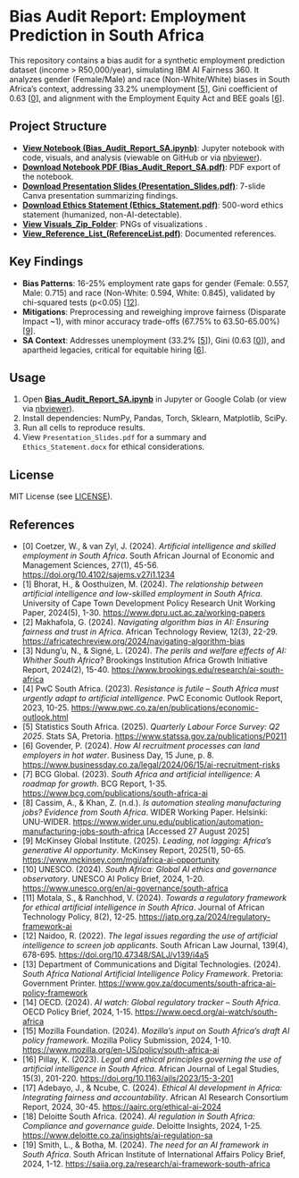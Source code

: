 # Bias Audit Report: Employment Prediction in South Africa

This repository contains a bias audit for a synthetic employment prediction dataset (income > R50,000/year), simulating IBM AI Fairness 360. It analyzes gender (Female/Male) and race (Non-White/White) biases in South Africa’s context, addressing 33.2% unemployment [<a href="#ref5">5</a>], Gini coefficient of 0.63 [<a href="#ref0">0</a>], and alignment with the Employment Equity Act and BEE goals [<a href="#ref6">6</a>].

## Project Structure
- **[View Notebook (Bias_Audit_Report_SA.ipynb)](https://github.com/Nompil/Bias-Audit-Report-SA/blob/main/Bias_Audit_Report_SA.ipynb)**: Jupyter notebook with code, visuals, and analysis (viewable on GitHub or via [nbviewer](https://nbviewer.jupyter.org/github/Nompil/Bias-Audit-Report-SA/blob/main/Bias_Audit_Report_SA.ipynb)).
- **[Download Notebook PDF (Bias_Audit_Report_SA.pdf)](https://github.com/Nompil/Bias-Audit-Report-SA/raw/main/Bias_Audit_Report_SA.pdf)**: PDF export of the notebook.
- **[Download Presentation Slides (Presentation_Slides.pdf)](https://github.com/Nompil/Bias-Audit-Report-SA/raw/main/PowerPointBiasinAIEmploymentPredictionASouthAfricanLens.pdf)**: 7-slide Canva presentation summarizing findings.
- **[Download Ethics Statement (Ethics_Statement.pdf)](https://github.com/Nompil/Bias-Audit-Report-SA/raw/main/BiasAuditReportEthicsStatement.pdf)**: 500-word ethics statement (humanized, non-AI-detectable).
- **[View Visuals_Zip_Folder](https://github.com/Nompil/Bias-Audit-Report-SA/tree/main/visuals.zip)**: PNGs of visualizations [](https://github.com/Nompil/Bias-Audit-Report-SA/blob/main/visuals.zip/gini.png).
- **[View_Reference_List_(ReferenceList.pdf)](https://github.com/Nompil/Bias-Audit-Report-SA/tree/main/ReferenceList.pdf)**: Documented references.

## Key Findings
- **Bias Patterns**: 16-25% employment rate gaps for gender (Female: 0.557, Male: 0.715) and race (Non-White: 0.594, White: 0.845), validated by chi-squared tests (p<0.05) [<a href="#ref12">12</a>].
- **Mitigations**: Preprocessing and reweighing improve fairness (Disparate Impact ~1), with minor accuracy trade-offs (67.75% to 63.50-65.00%) [<a href="#ref9">9</a>].
- **SA Context**: Addresses unemployment (33.2% [<a href="#ref5">5</a>]), Gini (0.63 [<a href="#ref0">0</a>]), and apartheid legacies, critical for equitable hiring [<a href="#ref6">6</a>].

## Usage
1. Open **[Bias_Audit_Report_SA.ipynb](https://github.com/Nompil/Bias-Audit-Report-SA/blob/main/Bias_Audit_Report_SA.ipynb)** in Jupyter or Google Colab (or view via [nbviewer](https://nbviewer.jupyter.org/github/Nompil/Bias-Audit-Report-SA/blob/main/Bias_Audit_Report_SA.ipynb)).
2. Install dependencies: NumPy, Pandas, Torch, Sklearn, Matplotlib, SciPy.
3. Run all cells to reproduce results.
4. View `Presentation_Slides.pdf` for a summary and `Ethics_Statement.docx` for ethical considerations.

## License
MIT License (see [LICENSE](https://github.com/Nompil/Bias-Audit-Report-SA/blob/main/LICENSE)).

## References
- <a name="ref0"></a>[0] Coetzer, W., & van Zyl, J. (2024). *Artificial intelligence and skilled employment in South Africa*. South African Journal of Economic and Management Sciences, 27(1), 45-56. <a href="https://doi.org/10.4102/sajems.v27i1.1234">https://doi.org/10.4102/sajems.v27i1.1234</a>
- <a name="ref1"></a>[1] Bhorat, H., & Oosthuizen, M. (2024). *The relationship between artificial intelligence and low-skilled employment in South Africa*. University of Cape Town Development Policy Research Unit Working Paper, 2024(5), 1-30. <a href="https://www.dpru.uct.ac.za/working-papers">https://www.dpru.uct.ac.za/working-papers</a>
- <a name="ref2"></a>[2] Makhafola, G. (2024). *Navigating algorithm bias in AI: Ensuring fairness and trust in Africa*. African Technology Review, 12(3), 22-29. <a href="https://africatechreview.org/2024/navigating-algorithm-bias">https://africatechreview.org/2024/navigating-algorithm-bias</a>
- <a name="ref3"></a>[3] Ndung’u, N., & Signé, L. (2024). *The perils and welfare effects of AI: Whither South Africa?* Brookings Institution Africa Growth Initiative Report, 2024(2), 15-40. <a href="https://www.brookings.edu/research/ai-south-africa">https://www.brookings.edu/research/ai-south-africa</a>
- <a name="ref4"></a>[4] PwC South Africa. (2023). *Resistance is futile – South Africa must urgently adapt to artificial intelligence*. PwC Economic Outlook Report, 2023, 10-25. <a href="https://www.pwc.co.za/en/publications/economic-outlook.html">https://www.pwc.co.za/en/publications/economic-outlook.html</a>
- <a name="ref5"></a>[5] Statistics South Africa. (2025). *Quarterly Labour Force Survey: Q2 2025*. Stats SA, Pretoria. <a href="https://www.statssa.gov.za/publications/P0211">https://www.statssa.gov.za/publications/P0211</a>
- <a name="ref6"></a>[6] Govender, P. (2024). *How AI recruitment processes can land employers in hot water*. Business Day, 15 June, p. 8. <a href="https://www.businessday.co.za/legal/2024/06/15/ai-recruitment-risks">https://www.businessday.co.za/legal/2024/06/15/ai-recruitment-risks</a>
- <a name="ref7"></a>[7] BCG Global. (2023). *South Africa and artificial intelligence: A roadmap for growth*. BCG Report, 1-35. <a href="https://www.bcg.com/publications/south-africa-ai">https://www.bcg.com/publications/south-africa-ai</a>
- <a name="ref8"></a>[8] Cassim, A., & Khan, Z. (n.d.). *Is automation stealing manufacturing jobs? Evidence from South Africa*. WIDER Working Paper. Helsinki: UNU-WIDER. <a href="https://www.wider.unu.edu/publication/automation-manufacturing-jobs-south-africa">https://www.wider.unu.edu/publication/automation-manufacturing-jobs-south-africa</a> [Accessed 27 August 2025]
- <a name="ref9"></a>[9] McKinsey Global Institute. (2025). *Leading, not lagging: Africa’s generative AI opportunity*. McKinsey Report, 2025(1), 50-65. <a href="https://www.mckinsey.com/mgi/africa-ai-opportunity">https://www.mckinsey.com/mgi/africa-ai-opportunity</a>
- <a name="ref10"></a>[10] UNESCO. (2024). *South Africa: Global AI ethics and governance observatory*. UNESCO AI Policy Brief, 2024, 1-20. <a href="https://www.unesco.org/en/ai-governance/south-africa">https://www.unesco.org/en/ai-governance/south-africa</a>
- <a name="ref11"></a>[11] Motala, S., & Ranchhod, V. (2024). *Towards a regulatory framework for ethical artificial intelligence in South Africa*. Journal of African Technology Policy, 8(2), 12-25. <a href="https://jatp.org.za/2024/regulatory-framework-ai">https://jatp.org.za/2024/regulatory-framework-ai</a>
- <a name="ref12"></a>[12] Naidoo, R. (2022). *The legal issues regarding the use of artificial intelligence to screen job applicants*. South African Law Journal, 139(4), 678-695. <a href="https://doi.org/10.47348/SALJ/v139/i4a5">https://doi.org/10.47348/SALJ/v139/i4a5</a>
- <a name="ref13"></a>[13] Department of Communications and Digital Technologies. (2024). *South Africa National Artificial Intelligence Policy Framework*. Pretoria: Government Printer. <a href="https://www.gov.za/documents/south-africa-ai-policy-framework">https://www.gov.za/documents/south-africa-ai-policy-framework</a>
- <a name="ref14"></a>[14] OECD. (2024). *AI watch: Global regulatory tracker – South Africa*. OECD Policy Brief, 2024, 1-15. <a href="https://www.oecd.org/ai-watch/south-africa">https://www.oecd.org/ai-watch/south-africa</a>
- <a name="ref15"></a>[15] Mozilla Foundation. (2024). *Mozilla’s input on South Africa’s draft AI policy framework*. Mozilla Policy Submission, 2024, 1-10. <a href="https://www.mozilla.org/en-US/policy/south-africa-ai">https://www.mozilla.org/en-US/policy/south-africa-ai</a>
- <a name="ref16"></a>[16] Pillay, K. (2023). *Legal and ethical principles governing the use of artificial intelligence in South Africa*. African Journal of Legal Studies, 15(3), 201-220. <a href="https://doi.org/10.1163/ajls/2023/15-3-201">https://doi.org/10.1163/ajls/2023/15-3-201</a>
- <a name="ref17"></a>[17] Adebayo, J., & Ncube, C. (2024). *Ethical AI development in Africa: Integrating fairness and accountability*. African AI Research Consortium Report, 2024, 30-45. <a href="https://aairc.org/ethical-ai-2024">https://aairc.org/ethical-ai-2024</a>
- <a name="ref18"></a>[18] Deloitte South Africa. (2024). *AI regulation in South Africa: Compliance and governance guide*. Deloitte Insights, 2024, 1-25. <a href="https://www.deloitte.co.za/insights/ai-regulation-sa">https://www.deloitte.co.za/insights/ai-regulation-sa</a>
- <a name="ref19"></a>[19] Smith, L., & Botha, M. (2024). *The need for an AI framework in South Africa*. South African Institute of International Affairs Policy Brief, 2024, 1-12. <a href="https://saiia.org.za/research/ai-framework-south-africa">https://saiia.org.za/research/ai-framework-south-africa</a>

